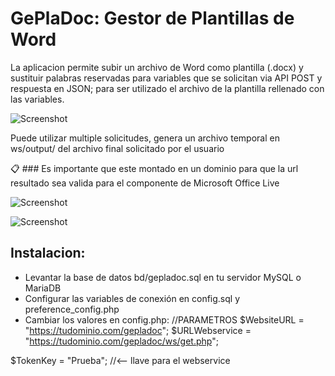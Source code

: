 # GePlaDoc: Gestor de Plantillas de Word

La aplicacion permite subir un archivo de Word como plantilla (.docx) y sustituir palabras reservadas para variables que se solicitan via API POST 
y respuesta en JSON; para ser utilizado el archivo de la plantilla rellenado con las variables.


![Screenshot](https://github.com/prymecode/GePlaDoc/blob/master/img1.jpg)

Puede utilizar multiple solicitudes, genera un archivo temporal en ws/output/ del archivo final solicitado por el usuario

📋 ### Es importante que este montado en un dominio para que la url resultado sea valida para el componente de Microsoft Office Live


![Screenshot](https://github.com/prymecode/GePlaDoc/blob/master/img2.jpg)

![Screenshot](https://github.com/prymecode/GePlaDoc/blob/master/img3.jpg)

## Instalacion:
- Levantar la base de datos bd/gepladoc.sql en tu servidor MySQL o MariaDB
- Configurar las variables de conexión en config.sql y preference_config.php
- Cambiar los valores en config.php:
//PARAMETROS
$WebsiteURL = "https://tudominio.com/gepladoc";
$URLWebservice = "https://tudominio.com/gepladoc/ws/get.php";

$TokenKey = "Prueba"; //<-- llave para el webservice



